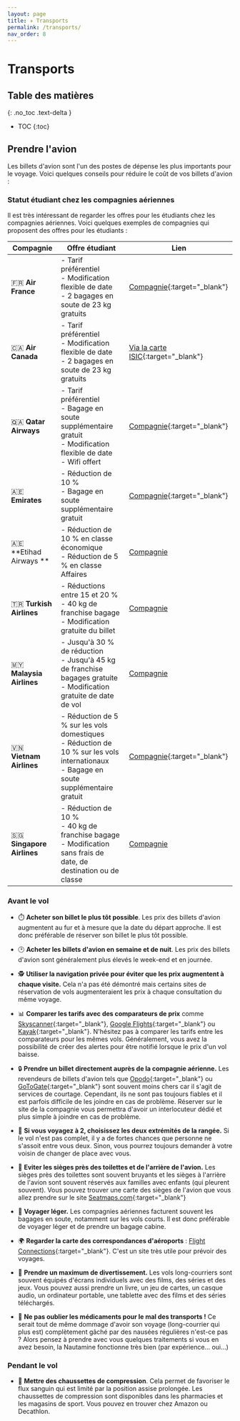 ```yaml
---
layout: page
title: ✈️ Transports
permalink: /transports/
nav_order: 8
---
```


# Transports

## Table des matières
{: .no_toc .text-delta }

- TOC
{:toc}


## Prendre l'avion

Les billets d'avion sont l'un des postes de dépense les plus importants pour le voyage. Voici quelques conseils pour réduire le coût de vos billets d'avion :

### Statut étudiant chez les compagnies aériennes

Il est très intéressant de regarder les offres pour les étudiants chez les compagnies aériennes. Voici quelques exemples de compagnies qui proposent des offres pour les étudiants :

| Compagnie | Offre étudiant | Lien |
|-----------|----------------|------|
| 🇫🇷 **Air France** | - Tarif préférentiel<br>- Modification flexible de date<br>- 2 bagages en soute de 23 kg gratuits | [Compagnie](https://wwws.airfrance.fr/information/offres/etudiants){:target="_blank"} |
| 🇨🇦 **Air Canada** | - Tarif préférentiel<br>- Modification flexible de date<br>- 2 bagages en soute de 23 kg gratuits | [Via la carte ISIC](https://isic.fr/article/air-canada){:target="_blank"} |
| 🇶🇦 **Qatar Airways** | - Tarif préférentiel<br>- Bagage en soute supplémentaire gratuit<br>- Modification flexible de date<br>- Wifi offert | [Compagnie](https://www.qatarairways.com/fr-fr/Privilege-Club/student-club-join-now.html){:target="_blank"} |
| 🇦🇪 **Emirates** | - Réduction de 10 %<br>- Bagage en soute supplémentaire gratuit | [Compagnie](https://www.emirates.com/fr/french/special-offers/student-special-fares/){:target="_blank"} |
| 🇦🇪 **Etihad Airways ** | - Réduction de 10 % en classe économique<br>- Réduction de 5 % en classe Affaires | [Compagnie](https://www.etihad.com/fr-fr/book/student-offer) |
| 🇹🇷 **Turkish Airlines** | - Réductions entre 15 et 20 %<br> - 40 kg de franchise bagage<br>- Modification gratuite du billet | [Compagnie](https://www.turkishairlines.com/fr-fr/student/) |
| 🇲🇾 **Malaysia Airlines** | - Jusqu'à 30 % de réduction<br>- Jusqu'à 45 kg de franchise bagages gratuite<br>- Modification gratuite de date de vol | [Compagnie](https://www.malaysiaairlines.com/my/en/student-portal/mhexplorer-login.html) |
| 🇻🇳 **Vietnam Airlines** | - Réduction de 5 % sur les vols domestiques<br>- Réduction de 10 % sur les vols internationaux<br>- Bagage en soute supplémentaire gratuit | [Compagnie](https://www.vietnamairlines.com/en/sites/lotus-student){:target="_blank"} |
| 🇸🇬 **Singapore Airlines** | - Réduction de 10 %<br>- 40 kg de franchise bagage<br>- Modification sans frais de date, de destination ou de classe | [Compagnie](https://www.singaporeair.com/fr_FR/fr/plan-travel/promotions/student-privileges/) |


### Avant le vol

- ⏱️ **Acheter son billet le plus tôt possible**. Les prix des billets d'avion augmentent au fur et à mesure que la date du départ approche. Il est donc préférable de réserver son billet le plus tôt possible. 

- 🕑 **Acheter les billets d'avion en semaine et de nuit**. Les prix des billets d'avion sont généralement plus élevés le week-end et en journée.

- 🕵️ **Utiliser la navigation privée pour éviter que les prix augmentent à chaque visite.** Cela n'a pas été démontré mais certains sites de réservation de vols augmenteraient les prix à chaque consultation du même voyage.

- 📊 **Comparer les tarifs avec des comparateurs de prix** comme [Skyscanner](https://www.skyscanner.fr/){:target="_blank"}, [Google Flights](https://www.google.fr/flights){:target="_blank"} ou [Kayak](https://www.kayak.fr/){:target="_blank"}. N'hésitez pas à comparer les tarifs entre les comparateurs pour les mêmes vols. Généralement, vous avez la possibilité de créer des alertes pour être notifié lorsque le prix d'un vol baisse.

- 🔒 **Prendre un billet directement auprès de la compagnie aérienne.** Les revendeurs de billets d'avion tels que [Opodo](https://www.opodo.fr/){:target="_blank"} ou [GoToGate](https://www.govoyages.com/){:target="_blank"} sont souvent moins chers car il s'agit de services de courtage. Cependant, ils ne sont pas toujours fiables et il est parfois difficile de les joindre en cas de problème. Réserver sur le site de la compagnie vous permettra d'avoir un interlocuteur dédié et plus simple à joindre en cas de problème.

- 💺 **Si vous voyagez à 2, choisissez les deux extrémités de la rangée.** Si le vol n'est pas complet, il y a de fortes chances que personne ne s'assoit entre vous deux. Sinon, vous pourrez toujours demander à votre voisin de changer de place avec vous.

- 🚾 **Eviter les sièges près des toilettes et de l'arrière de l'avion.** Les sièges près des toilettes sont souvent bruyants et les sièges à l'arrière de l'avion sont souvent réservés aux familles avec enfants (qui pleurent souvent). Vous pouvez trouver une carte des sièges de l'avion que vous allez prendre sur le site [Seatmaps.com](https://seatmaps.com/fr/){:target="_blank"}

- 🧳 **Voyager léger.** Les compagnies aériennes facturent souvent les bagages en soute, notamment sur les vols courts. Il est donc préférable de voyager léger et de prendre un bagage cabine.

- 🌍 **Regarder la carte des correspondances d'aéroports** : [Flight Connections](https://www.flightconnections.com/fr/){:target="_blank"}. C'est un site très utile pour prévoir des voyages.

- 🍿 **Prendre un maximum de divertissement.** Les vols long-courriers sont souvent équipés d'écrans individuels avec des films, des séries et des jeux. Vous pouvez aussi prendre un livre, un jeu de cartes, un casque audio, un ordinateur portable, une tablette avec des films et des séries téléchargés.

- 💊 **Ne pas oublier les médicaments pour le mal des transports !** Ce serait tout de même dommage d'avoir son voyage (long-courrier qui plus est) complètement gâché par des nausées régulières n'est-ce pas ? Alors pensez à prendre avec vous quelques traitements si vous en avez besoin, la Nautamine fonctionne très bien (par expérience... oui...)

### Pendant le vol

- 🧦 **Mettre des chaussettes de compression**. Cela permet de favoriser le flux sanguin qui est limité par la position assise prolongée. Les chaussettes de compression sont disponibles dans les pharmacies et les magasins de sport. Vous pouvez en trouver chez Amazon ou Decathlon.